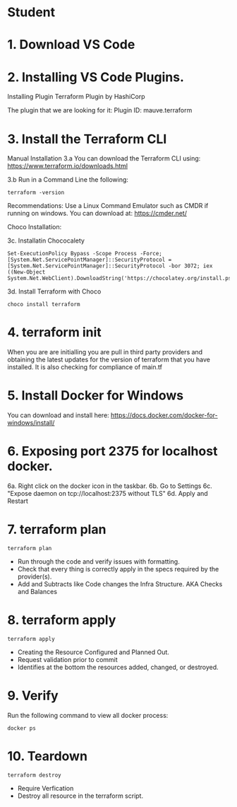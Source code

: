 # Student

# 1. Download VS Code

# 2. Installing VS Code Plugins. 
Installing Plugin Terraform Plugin by HashiCorp

The plugin that we are looking for it: 
Plugin ID: mauve.terraform

# 3. Install the Terraform CLI

Manual Installation
3.a You can download the Terraform CLI using: https://www.terraform.io/downloads.html

3.b Run in a Command Line the following:

```
terraform -version
```

Recommendations: Use a Linux Command Emulator such as CMDR if running on windows. 
You can download at: https://cmder.net/

Choco Installation:

3c. Installatin Chococalety
```
Set-ExecutionPolicy Bypass -Scope Process -Force; [System.Net.ServicePointManager]::SecurityProtocol = [System.Net.ServicePointManager]::SecurityProtocol -bor 3072; iex ((New-Object System.Net.WebClient).DownloadString('https://chocolatey.org/install.ps1'))
```

3d. Install Terraform with Choco
```
choco install terraform
```

# 4. terraform init 
When you are are initialling you are pull in third party providers and obtaining the latest updates for the version of terraform that you have installed. 
It is also checking for compliance of main.tf

# 5. Install Docker for Windows
You can download and install here:
https://docs.docker.com/docker-for-windows/install/

# 6. Exposing port 2375 for localhost docker.
6a. Right click on the docker icon in the taskbar. 
6b. Go to Settings
6c. "Expose daemon on tcp://localhost:2375 without TLS"
6d. Apply and Restart

# 7. terraform plan
```
terraform plan
```
* Run through the code and verify issues with formatting. 
* Check that every thing is correctly apply in the specs required by the provider(s).
* Add and Subtracts like Code changes the Infra Structure.
AKA Checks and Balances

# 8. terraform apply
```
terraform apply
```
* Creating the Resource Configured and Planned Out. 
* Request validation prior to commit
* Identifies at the bottom the resources added, changed, or destroyed. 


# 9. Verify
Run the following command to view all docker process:
```
docker ps
```

# 10. Teardown
```
terraform destroy
```
* Require Verfication
* Destroy all resource in the terraform script. 

